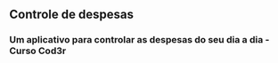 ## Controle de despesas

### Um aplicativo para controlar as despesas do seu dia a dia - Curso Cod3r